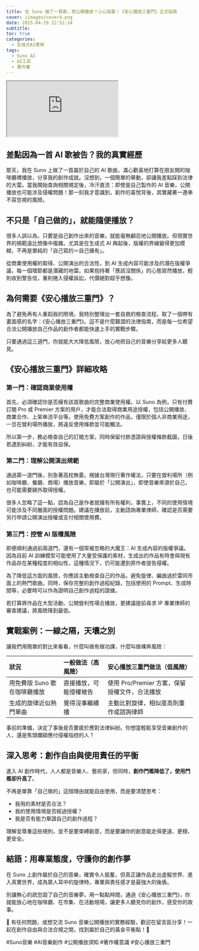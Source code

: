 ```yaml
---
title: 在 Suno 做了一首歌，想公開播放？小心踩雷！《安心播放三重門》正式指南
cover: /images/cover4.png
date: 2025-04-29 22:52:14
subtitle: 
toc: true
categories: 
  - 生成式AI應用
tags:
  - Suno AI
  - AI工具
  - 著作權
---
```


<div class="iframe-wrapper">
  <iframe 
    src="https://gamma.app/embed/186lv1khymfupy5" 
    title="使用 Suno 創作音樂的著作權須知" 
    allow="fullscreen">
  </iframe>
</div>

## 差點因為一首 AI 歌被告？我的真實經歷

那天，我在 Suno 上做了一首屬於自己的 AI 歌曲，滿心歡喜地打算在朋友開的咖啡廳裡播放，分享我的創作成就。沒想到，一個簡單的舉動，卻讓我差點踩到法律的大雷。當我開始查詢相關規定後，冷汗直流：即使是自己製作的 AI 音樂，公開播放也可能涉及侵權問題！那一刻我才意識到，創作的喜悅背後，其實藏著一連串不容忽視的風險。

## 不只是「自己做的」，就能隨便播放？

很多人誤以為，只要是自己創作出來的音樂，就能毫無顧忌地公開播放。但現實世界的規範遠比想像中複雜。尤其是在生成式 AI 興起後，版權的界線變得更加模糊，不再是單純的「自己寫的＝自己擁有」。

從商業使用權的取得、公開演出的合法性，到 AI 生成內容可能涉及的潛在版權爭議，每一個環節都是潛藏的地雷。如果抱持著「應該沒關係」的心態貿然播放，輕則收到警告信，重則捲入侵權訴訟，代價絕對超乎想像。

## 為何需要《安心播放三重門》？

為了避免再有人重蹈我的險境，我特別整理出一套自救的檢查流程，取了一個帶有畫面感的名字：《安心播放三重門》。這不是什麼艱澀的法律指南，而是每一位希望合法公開播放自己作品的創作者都能快速上手的實戰步驟。

只要通過這三道門，你就能大大降低風險，放心地把自己的音樂分享給更多人聽見。

## 《安心播放三重門》詳細攻略

### 第一門：確認商業使用權

首先，必須確認你是否擁有該首歌曲的完整商業使用權。以 Suno 為例，只有付費訂閱 Pro 或 Premier 方案的用戶，才能合法取得商業用途授權，包括公開播放、商業合作、上架串流平台等。使用免費方案創作的作品，僅限於個人非商業用途，一旦在營利場所播放，將違反使用條款並可能觸法。

所以第一步，務必檢查自己的訂閱方案，同時保留付款憑證與授權條款截圖，日後若遇到糾紛，才能有效自保。

### 第二門：理解公開演出規範

通過第一道門後，別急著高枕無憂。根據台灣現行著作權法，只要在營利場所（例如咖啡廳、餐廳、商場）播放音樂，即屬於「公開演出」，即使音樂來源於自己，也可能需要額外取得授權。

很多人忽略了這一點，認為自己是作者就擁有所有權利，事實上，不同的使用情境可能涉及不同層面的授權問題。建議在播放前，主動諮詢專業律師，確認是否需要另行申請公開演出授權或支付相關使用費。

### 第三門：控管 AI 版權風險

即便順利通過前兩道門，還有一個常被忽略的大魔王：AI 生成內容的版權爭議。因為目前 AI 訓練模型可能使用了大量受保護的素材，生成出的作品有時會與現有作品存在某種程度的相似性，這種情況下，仍可能遭到原作者提告侵權。

為了降低這方面的風險，你應該主動檢查自己的作品，避免旋律、編曲過於雷同市面上的熱門歌曲。同時，保存完整的創作過程紀錄，包括使用的 Prompt、生成時間等，必要時可以作為證明自己創作過程的證據。

若打算將作品在大型活動、公開營利性場合播放，更建議提前尋求 IP 專業律師的審查建議，將風險降到最低。

## 實戰案例：一線之隔，天壤之別

讓我們用簡單的對比來看看，什麼叫做有做功課，什麼叫做裸奔風險：

| 狀況 | 一般做法（高風險） | 安心播放三重門做法（低風險） |
|:---|:---|:---|
| 用免費版 Suno 歌在咖啡廳播放 | 直接播放，可能侵權被告 | 使用 Pro/Premier 方案，保留授權文件，合法播放 |
| 生成的旋律近似熱門單曲 | 覺得沒事繼續播 | 主動比對旋律，相似度高則重作或諮詢律師 |

事前的準備，決定了事後是否要疲於應對法律糾紛。你想當輕鬆享受音樂創作的人，還是焦頭爛額應付侵權指控的人？

## 深入思考：創作自由與使用責任的平衡

進入 AI 創作時代，人人都是音樂人、藝術家，但同時，**創作門檻降低了，使用門檻卻升高了**。

不再是單靠「自己做的」這個理由就能自由使用，而是要清楚思考：

- 我用的素材是否合法？
- 我的使用情境是否經過授權？
- 我是否有能力舉證自己的創作過程？

理解並尊重這些規則，並不是要束縛創意，而是要讓你的創意能走得更遠、更穩、更安全。

## 結語：用專業態度，守護你的創作夢

在 Suno 上創作屬於自己的音樂，確實令人振奮，但真正讓作品走出虛擬世界、進入真實世界，成為眾人耳中的旋律時，專業與責任感才是最強大的後盾。

別讓無心的疏忽毀了自己的音樂夢。用一點點時間，通過《安心播放三重門》，你就能放心地在咖啡廳、在市集、在活動現場，讓更多人聽見你的創作，感受你的故事。

🎵 有任何問題，或想交流 Suno 音樂公開播放的實務經驗，歡迎在留言區分享！一起在創作自由與合法合規之間，找到屬於自己的黃金平衡點！💬

#Suno音樂 #AI音樂創作 #公開播放須知 #著作權意識 #安心播放三重門


